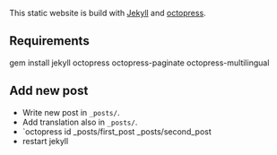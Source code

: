 This static website is build with [Jekyll](https://github.com/jekyll/jekyll)
 and [octopress](https://github.com/octopress/).

## Requirements
gem install jekyll octopress octopress-paginate octopress-multilingual

## Add new post
 * Write new post in `_posts/`.
 * Add translation also in `_posts/`.
 * `octopress id _posts/first_post _posts/second_post
 * restart jekyll
